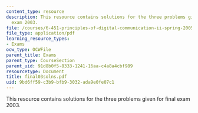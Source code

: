 ```yaml
---
content_type: resource
description: This resource contains solutions for the three problems given for final
  exam 2003.
file: /courses/6-451-principles-of-digital-communication-ii-spring-2005/9bd6ff59c3b9bfb93032ada9e0fe07c1_final03solns.pdf
file_type: application/pdf
learning_resource_types:
- Exams
ocw_type: OCWFile
parent_title: Exams
parent_type: CourseSection
parent_uid: 91d8b0f5-8333-1241-16aa-c4a8a4cbf989
resourcetype: Document
title: final03solns.pdf
uid: 9bd6ff59-c3b9-bfb9-3032-ada9e0fe07c1
---
```

This resource contains solutions for the three problems given for final exam 2003.

